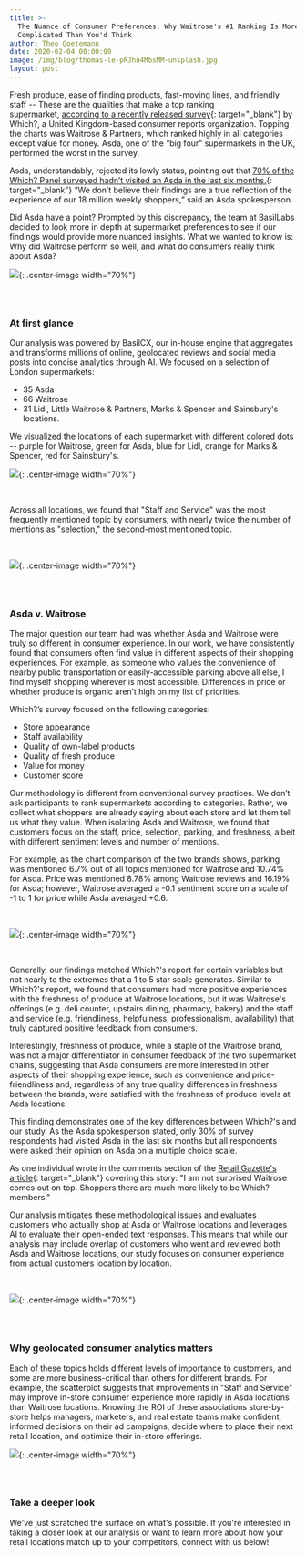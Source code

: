 ```yaml
---
title: >-
  The Nuance of Consumer Preferences: Why Waitrose's #1 Ranking Is More
  Complicated Than You'd Think
author: Theo Goetemann
date: 2020-02-04 00:00:00
image: /img/blog/thomas-le-pRJhn4MbsMM-unsplash.jpg
layout: post
---
```


Fresh produce, ease of finding products, fast-moving lines, and friendly staff -- These are the qualities that make a top ranking supermarket,&nbsp;[according to a recently released survey](https://www.which.co.uk/news/2019/02/best-and-worst-supermarkets-for-2019/){: target="_blank"}&nbsp;by Which?, a United Kingdom-based consumer reports organization. Topping the charts was Waitrose & Partners, which ranked highly in all categories except value for money. Asda, one of the “big four” supermarkets in the UK, performed the worst in the survey.&nbsp;

Asda, understandably, rejected its lowly status, pointing out that&nbsp;[70% of the Which? Panel surveyed hadn’t visited an Asda in the last six months.](https://www.bbc.com/news/business-51586870){: target="_blank"}&nbsp;“We don’t believe their findings are a true reflection of the experience of our 18 million weekly shoppers,” said an Asda spokesperson.

Did Asda have a point? Prompted by this discrepancy, the team at BasilLabs decided to look more in depth at supermarket preferences to see if our findings would provide more nuanced insights. What we wanted to know is: Why did Waitrose perform so well, and what do consumers really think about Asda?

![](/uploads/map.png){: .center-image width="70%"}

### &nbsp;

### **At first glance**

Our analysis was powered by BasilCX, our in-house engine that aggregates and transforms millions of online, geolocated reviews and social media posts into concise analytics through AI. We focused on a selection of London supermarkets:&nbsp;

* 35 Asda&nbsp;
* 66 Waitrose&nbsp;
* 31 Lidl, Little Waitrose & Partners, Marks & Spencer and Sainsbury's locations.

We visualized the locations of each supermarket with different colored dots -- purple for Waitrose, green for Asda, blue for Lidl, orange for Marks & Spencer, red for Sainsbury's.

![](/uploads/topics-all-locations.png){: .center-image width="70%"}

&nbsp;

Across all locations, we found that "Staff and Service" was the most frequently mentioned topic by consumers, with nearly twice the number of mentions as "selection," the second-most mentioned topic.

&nbsp;

![](/uploads/breakdown-bar.png){: .center-image width="70%"}

### &nbsp;

### Asda v. Waitrose

The major question our team had was whether Asda and Waitrose were truly so different in consumer experience. In our work, we have consistently found that consumers often find value in different aspects of their shopping experiences. For example, as someone who values the convenience of nearby public transportation or easily-accessible parking above all else, I find myself shopping wherever is most accessible. Differences in price or whether produce is organic aren’t high on my list of priorities.

Which?’s survey focused on the following categories:&nbsp;

* Store appearance&nbsp;
* Staff availability&nbsp;
* Quality of own-label products&nbsp;
* Quality of fresh produce&nbsp;
* Value for money&nbsp;
* Customer score

Our methodology is different from conventional survey practices. We don’t ask participants to rank supermarkets according to categories. Rather, we collect what shoppers are already saying about each store and let them tell us what they value. When isolating Asda and Waitrose, we found that customers focus on the staff, price, selection, parking, and freshness, albeit with different sentiment levels and number of mentions.&nbsp;

For example, as the chart comparison of the two brands shows, parking was mentioned 6.7% out of all topics mentioned for Waitrose and 10.74% for Asda. Price was mentioned 8.78% among Waitrose reviews and 16.19% for Asda; however, Waitrose averaged a -0.1 sentiment score on a scale of -1 to 1 for price while Asda averaged +0.6.

&nbsp;

![](/uploads/asada-v-wairose.png){: .center-image width="70%"}

&nbsp;

Generally, our findings matched Which?'s report for certain variables but not nearly to the extremes that a 1 to 5 star scale generates. Similar to Which?'s report, we found that consumers had more positive experiences with the freshness of produce at Waitrose locations, but it was Waitrose's offerings (e.g. deli counter, upstairs dining, pharmacy, bakery) and the staff and service (e.g. friendliness, helpfulness, professionalism, availability) that truly captured positive feedback from consumers.&nbsp;

Interestingly, freshness of produce, while a staple of the Waitrose brand, was not a major differentiator in consumer feedback of the two supermarket chains, suggesting that Asda consumers are more interested in other aspects of their shopping experience, such as convenience and price-friendliness and, regardless of any true quality differences in freshness between the brands, were satisfied with the freshness of produce levels at Asda locations.&nbsp;

This finding demonstrates one of the key differences between Which?'s and our study. As the Asda spokesperson stated, only 30% of survey respondents had visited Asda in the last six months but all respondents were asked their opinion on Asda on a multiple choice scale.&nbsp;

As one individual wrote in the comments section of the&nbsp;[Retail Gazette's article](https://www.retailgazette.co.uk/blog/2020/02/waitrose-rated-best-grocer-asda-worst/){: target="_blank"}&nbsp;covering this story: "I am not surprised Waitrose comes out on top. Shoppers there are much more likely to be Which? members."

Our analysis mitigates these methodological issues and evaluates customers who actually shop at Asda or Waitrose locations and leverages AI to evaluate their open-ended text responses. This means that while our analysis may include overlap of customers who went and reviewed both Asda and Waitrose locations, our study focuses on consumer experience from actual customers location by location.

&nbsp;

![](/uploads/scatterplot.png){: .center-image width="70%"}

### &nbsp;

### Why geolocated consumer analytics matters&nbsp;

Each of these topics holds different levels of importance to customers, and some are more business-critical than others for different brands. For example, the scatterplot suggests that improvements in "Staff and Service" may improve in-store consumer experience more rapidly in Asda locations than Waitrose locations. Knowing the ROI of these associations store-by-store helps managers, marketers, and real estate teams make confident, informed decisions on their ad campaigns, decide where to place their next retail location, and optimize their in-store offerings.

![](/uploads/dash.png){: .center-image width="70%"}

### &nbsp;

### **Take a deeper look**

We've just scratched the surface on what's possible. If you're interested in taking a closer look at our analysis or want to learn more about how your retail locations match up to your competitors, connect with us below\!